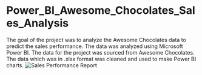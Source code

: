 # Power_BI_Awesome_Chocolates_Sales_Analysis
The goal of the project was to analyze the Awesome Chocolates data to predict the sales performance. The data was analyzed using Microsoft Power BI. The data for the project was sourced from Awesome Chocolates. The data which was in .xlsx format was cleaned and used to make Power BI charts. 
![Sales Performance Report](https://github.com/Maithri-Hegde/Power_BI_Awesome_Chocolates_Sales_Analysis/assets/81279183/f25eaeff-412a-4924-902b-b7856f8f529f)
